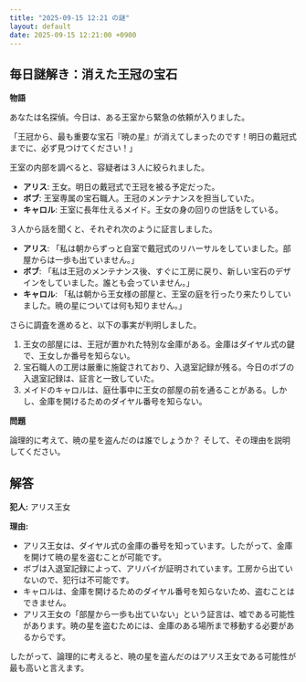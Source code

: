 ```yaml
---
title: "2025-09-15 12:21 の謎"
layout: default
date: 2025-09-15 12:21:00 +0900
---
```

## 毎日謎解き：消えた王冠の宝石

**物語**

あなたは名探偵。今日は、ある王室から緊急の依頼が入りました。

「王冠から、最も重要な宝石『暁の星』が消えてしまったのです！明日の戴冠式までに、必ず見つけてください！」

王室の内部を調べると、容疑者は３人に絞られました。

*   **アリス**: 王女。明日の戴冠式で王冠を被る予定だった。
*   **ボブ**: 王室専属の宝石職人。王冠のメンテナンスを担当していた。
*   **キャロル**: 王室に長年仕えるメイド。王女の身の回りの世話をしている。

３人から話を聞くと、それぞれ次のように証言しました。

*   **アリス**: 「私は朝からずっと自室で戴冠式のリハーサルをしていました。部屋からは一歩も出ていません。」
*   **ボブ**: 「私は王冠のメンテナンス後、すぐに工房に戻り、新しい宝石のデザインをしていました。誰とも会っていません。」
*   **キャロル**: 「私は朝から王女様の部屋と、王室の庭を行ったり来たりしていました。暁の星については何も知りません。」

さらに調査を進めると、以下の事実が判明しました。

1.  王女の部屋には、王冠が置かれた特別な金庫がある。金庫はダイヤル式の鍵で、王女しか番号を知らない。
2.  宝石職人の工房は厳重に施錠されており、入退室記録が残る。今日のボブの入退室記録は、証言と一致していた。
3.  メイドのキャロルは、庭仕事中に王女の部屋の前を通ることがある。しかし、金庫を開けるためのダイヤル番号を知らない。

**問題**

論理的に考えて、暁の星を盗んだのは誰でしょうか？ そして、その理由を説明してください。

## 解答

**犯人:** アリス王女

**理由:**

*   アリス王女は、ダイヤル式の金庫の番号を知っています。したがって、金庫を開けて暁の星を盗むことが可能です。
*   ボブは入退室記録によって、アリバイが証明されています。工房から出ていないので、犯行は不可能です。
*   キャロルは、金庫を開けるためのダイヤル番号を知らないため、盗むことはできません。
*   アリス王女の「部屋から一歩も出ていない」という証言は、嘘である可能性があります。暁の星を盗むためには、金庫のある場所まで移動する必要があるからです。

したがって、論理的に考えると、暁の星を盗んだのはアリス王女である可能性が最も高いと言えます。

